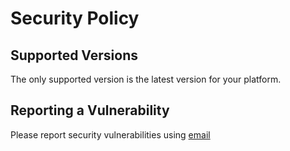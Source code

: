 # Security Policy

## Supported Versions

The only supported version is the latest version for your platform.

## Reporting a Vulnerability

Please report security vulnerabilities using [email](mailto:quadrant@bultek.com.ua)
